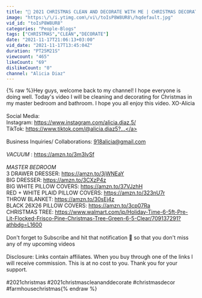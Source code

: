 ```yaml
---
title: "🎄 2021 CHRISTMAS CLEAN AND DECORATE WITH ME | CHRISTMAS DECORATING IDEAS | CLEANING MOTIVATION"
image: "https:\/\/i.ytimg.com\/vi\/toIsP8W8UR8\/hqdefault.jpg"
vid_id: "toIsP8W8UR8"
categories: "People-Blogs"
tags: ["CHRISTMAS","CLEAN","DECORATE"]
date: "2021-11-17T21:06:13+03:00"
vid_date: "2021-11-17T13:45:04Z"
duration: "PT25M21S"
viewcount: "465"
likeCount: "69"
dislikeCount: "0"
channel: "Alicia Diaz"
---
```

{% raw %}Hey guys, welcome back to my channel! I hope everyone is doing well. Today's video I will be cleaning and decorating for Christmas in my master bedroom and bathroom. I hope you all enjoy this video. XO-Alicia<br /><br />Social Media:<br />Instagram: <a rel="nofollow" target="blank" href="https://www.instagram.com/alicia.diaz.5/">https://www.instagram.com/alicia.diaz.5/</a><br />TikTok: <a rel="nofollow" target="blank" href="https://www.tiktok.com/@alicia.diaz5?...">https://www.tiktok.com/@alicia.diaz5?...</a><br /><br />Business Inquiries/ Collaborations: 918alicia@gmail.com<br /><br />*VACUUM* : <a rel="nofollow" target="blank" href="https://amzn.to/3m3lvSf">https://amzn.to/3m3lvSf</a><br /><br />*MASTER BEDROOM*<br />3 DRAWER DRESSER: <a rel="nofollow" target="blank" href="https://amzn.to/3jWNEaY">https://amzn.to/3jWNEaY</a><br />BIG DRESSER: <a rel="nofollow" target="blank" href="https://amzn.to/3CXzP4z">https://amzn.to/3CXzP4z</a><br />BIG WHITE PILLOW COVERS: <a rel="nofollow" target="blank" href="https://amzn.to/37VJzhH">https://amzn.to/37VJzhH</a><br />RED + WHITE PLAID PILLOW COVERS: <a rel="nofollow" target="blank" href="https://amzn.to/323nU7r">https://amzn.to/323nU7r</a><br />THROW BLANKET: <a rel="nofollow" target="blank" href="https://amzn.to/30sEj4z">https://amzn.to/30sEj4z</a><br />BLACK 26X26 PILLOW COVERS: <a rel="nofollow" target="blank" href="https://amzn.to/3cp07Ra">https://amzn.to/3cp07Ra</a><br />CHRISTMAS TREE: <a rel="nofollow" target="blank" href="https://www.walmart.com/ip/Holiday-Time-6-5ft-Pre-Lit-Flocked-Frisco-Pine-Christmas-Tree-Green-6-5-Clear/709137291?athbdg=L1600">https://www.walmart.com/ip/Holiday-Time-6-5ft-Pre-Lit-Flocked-Frisco-Pine-Christmas-Tree-Green-6-5-Clear/709137291?athbdg=L1600</a><br /><br />Don't forget to Subscribe and hit that notification 🔔 so that you don't miss any of my upcoming videos<br /><br />Disclosure: Links contain affiliates. When you buy through one of the links I will receive commission. This is at no cost to you. Thank you for your support.<br /><br />#2021christmas #2021christmascleananddecorate #christmasdecor #farmhousechristmas{% endraw %}
